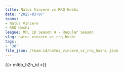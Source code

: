 ```yaml
---
title: Natus Vincere vs RRQ Hoshi
date: '2025-03-07'
teams:
- Natus Vincere
- RRQ Hoshi
league: MPL ID Season 9 - Regular Season
slug: natus_vincere_vs_rrq_hoshi
tags:
- '36'
file_json: /team-id/natus_vincere_vs_rrq_hoshi.json
---
```


{{< mlbb_h2h_id >}}
